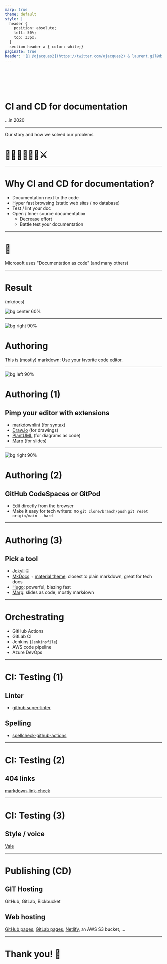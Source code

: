 ```yaml
---
marp: true
theme: default
style: |
  header {
    position: absolute;
    left: 50%;
    top: 33px;
  }
  section header a { color: white;}
paginate: true
header: '[🐤 @ojacques2](https://twitter.com/ojacques2) & laurent.gil@dxc.com'
---
```

<!--backgroundImage: url('https://github.com/documentation-as-code/ci-cd-for-documentation/raw/main/slides/title.jpg')-->
<br/>
<br/>
<br/>
<br/>

# CI and CD for documentation
...in 2020

---
<!--backgroundImage: url('https://github.com/documentation-as-code/ci-cd-for-documentation/raw/main/slides/simple.jpg')-->

Our story and how we solved our problems

# 🏰🦄🤴👸🐴👻⚔

---
# Why CI and CD for documentation?

* Documentation next to the code
* Hyper fast browsing (static web sites / no database)
* Test / lint your doc
* Open / Inner source documentation
  * Decrease effort
  * Battle test your documentation

---
# 🤯
Microsoft uses "Documentation as code" (and many others)

---
# Result
(mkdocs)

![bg center 60%](https://github.com/documentation-as-code/ci-cd-for-documentation/raw/main/slides/doc-site.jpg)

---
![bg right 90%](https://github.com/documentation-as-code/ci-cd-for-documentation/raw/main/slides/vscode.jpg)
# Authoring

This is (mostly) markdown:
Use your favorite code editor.

---
![bg left 90%](https://github.com/hediet/vscode-drawio/raw/master/docs/drawio-png.gif)
# Authoring (1)

## Pimp your editor with extensions

* [markdownlint](https://marketplace.visualstudio.com/items?itemName=DavidAnson.vscode-markdownlint) (for syntax)
* [Draw.io](https://marketplace.visualstudio.com/items?itemName=hediet.vscode-drawio) (for drawings)
* [PlantUML](https://github.com/qjebbs/vscode-plantuml) (for diagrams as code)
* [Marp](https://marketplace.visualstudio.com/items?itemName=marp-team.marp-vscode) (for slides)

---
![bg right 90%](https://github.com/documentation-as-code/ci-cd-for-documentation/raw/main/slides/codespaces.jpg)

# Authoring (2)

## GitHub CodeSpaces or GitPod

* Edit directly from the browser
* Make it easy for tech writers:
  no `git clone/branch/push`
  `git reset origin/main --hard`

---
# Authoring (3)

## Pick a tool

* [Jekyll](https://jekyllrb.com/) 🤐
* [MkDocs](https://www.mkdocs.org/) + [material theme](https://squidfunk.github.io/mkdocs-material/): closest to plain markdown, great for tech docs
* [Hugo](https://gohugo.io/): powerful, blazing fast
* [Marp](https://marp.app/): slides as code, mostly markdown

---
# Orchestrating

* GitHub Actions
* GitLab CI
* Jenkins (`Jenkinsfile`)
* AWS code pipeline
* Azure DevOps

---
# CI: Testing (1)

## Linter

* [github super-linter](https://github.com/github/super-linter)

## Spelling

* [spellcheck-github-actions](https://github.com/rojopolis/spellcheck-github-actions)

---
# CI: Testing (2)

## 404 links

[markdown-link-check](https://github.com/tcort/markdown-link-check)

---
# CI: Testing (3)

## Style / voice

[Vale](https://github.com/errata-ai/vale)

---
# Publishing (CD)

## GIT Hosting
GitHub, GitLab, Bickbucket

## Web hosting
[GitHub pages](https://pages.github.com/), [GitLab pages](https://docs.gitlab.com/ee/user/project/pages/), [Netlify](https://www.netlify.com/), an AWS S3 bucket, ...

---
# Thank you! 🙏

